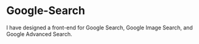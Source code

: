 # Google-Search
I have designed a front-end for Google Search, Google Image Search, and Google Advanced Search.

